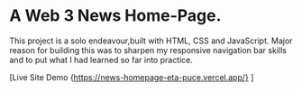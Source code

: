 # A Web 3 News Home-Page.

This project is a solo endeavour,built with HTML, CSS and JavaScript. Major reason for building this was to sharpen my responsive navigation bar skills and to put what I had learned so far into practice.

[Live Site Demo {https://news-homepage-eta-puce.vercel.app/} ]
